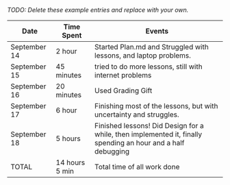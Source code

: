 *TODO: Delete these example entries and replace with your own.*

| Date        | Time Spent | Events
|-------------|------------|--------------------
| September 14  | 2 hour     | Started Plan.md and Struggled with lessons, and laptop problems.
| September 15  | 45 minutes | tried to do more lessons, still with internet problems
| September 16  | 20 minutes | Used Grading Gift
| September 17  | 6 hour     | Finishing most of the lessons, but with uncertainty and struggles.
| September 18  | 5 hours    | Finished lessons! Did Design for a while, then implemented it, finally spending an hour and a half debugging
| TOTAL        | 14 hours 5 min | Total time of all work done
